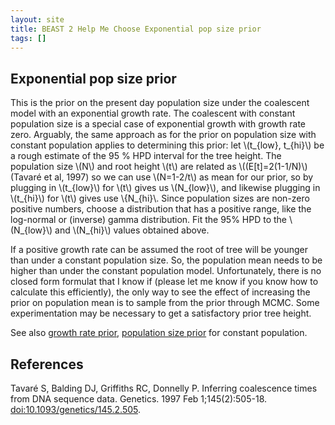 ```yaml
---
layout: site
title: BEAST 2 Help Me Choose Exponential pop size prior
tags: []
---
```


## Exponential pop size prior

This is the prior on the present day population size under the coalescent model with an exponential growth rate.
The coalescent with constant population size is a special case of exponential growth with growth rate zero.
Arguably, the same approach as for the prior on population size with constant population applies to determining this prior: let \\(t_{low}, t_{hi}\\) be a rough estimate of the 95 % HPD interval for the tree height.
The population size \\(N\\) and root height \\(t\\) are related as \\((E[t]=2(1-1/N)\\) (Tavaré et al, 1997) so we can use \\(N=1-2/t\\) as mean for our prior, so by plugging in \\(t_{low}\\) for \\(t\\) gives us \\(N_{low}\\), and likewise plugging in \\(t_{hi}\\) for \\(t\\) gives use \\{N_{hi}\\.
Since population sizes are non-zero positive numbers, choose a distribution that has a positive range, like the log-normal or (inverse) gamma distribution.
Fit the 95% HPD to the \\(N_{low}\\) and \\(N_{hi}\\) values obtained above.

If a positive growth rate can be assumed the root of tree will be younger than under a constant population size. 
So, the population mean needs to be higher than under the constant population model. 
Unfortunately, there is no closed form formulat that I know if (please let me know if you know how to calculate this efficiently), the only way to see the effect of increasing the prior on population mean is to sample from the prior through MCMC.
Some experimentation may be necessary to get a satisfactory prior tree height.

See also [growth rate prior](/hmc/Priors/GrowthRatePrior/), [population size prior](/hmc/Priors/PopSizePrior/) for constant population.


## References

Tavaré S, Balding DJ, Griffiths RC, Donnelly P. Inferring coalescence times from DNA sequence data. Genetics. 1997 Feb 1;145(2):505-18. <a href="http://doi.org/10.1093/genetics/145.2.505">doi:10.1093/genetics/145.2.505</a>.